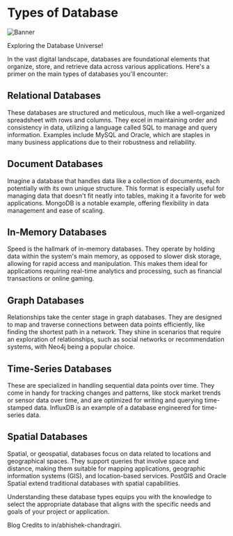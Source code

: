 # Types of Database

![Banner](../images/TypesOfDatabase.gif)

Exploring the Database Universe!

In the vast digital landscape, databases are foundational elements that organize, store, and retrieve data across various applications. Here's a primer on the main types of databases you'll encounter:

## Relational Databases
These databases are structured and meticulous, much like a well-organized spreadsheet with rows and columns. They excel in maintaining order and consistency in data, utilizing a language called SQL to manage and query information. Examples include MySQL and Oracle, which are staples in many business applications due to their robustness and reliability.

## Document Databases
Imagine a database that handles data like a collection of documents, each potentially with its own unique structure. This format is especially useful for managing data that doesn't fit neatly into tables, making it a favorite for web applications. MongoDB is a notable example, offering flexibility in data management and ease of scaling.

## In-Memory Databases
Speed is the hallmark of in-memory databases. They operate by holding data within the system's main memory, as opposed to slower disk storage, allowing for rapid access and manipulation. This makes them ideal for applications requiring real-time analytics and processing, such as financial transactions or online gaming.

## Graph Databases
Relationships take the center stage in graph databases. They are designed to map and traverse connections between data points efficiently, like finding the shortest path in a network. They shine in scenarios that require an exploration of relationships, such as social networks or recommendation systems, with Neo4j being a popular choice.

## Time-Series Databases
These are specialized in handling sequential data points over time. They come in handy for tracking changes and patterns, like stock market trends or sensor data over time, and are optimized for writing and querying time-stamped data. InfluxDB is an example of a database engineered for time-series data.

## Spatial Databases
Spatial, or geospatial, databases focus on data related to locations and geographical spaces. They support queries that involve space and distance, making them suitable for mapping applications, geographic information systems (GIS), and location-based services. PostGIS and Oracle Spatial extend traditional databases with spatial capabilities.

Understanding these database types equips you with the knowledge to select the appropriate database that aligns with the specific needs and goals of your project or application.

Blog Credits to in/abhishek-chandragiri.